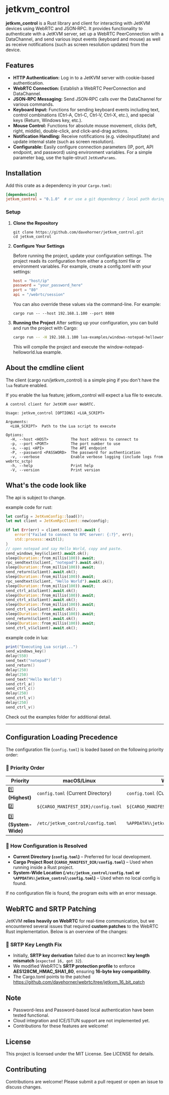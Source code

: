 # jetkvm_control

**jetkvm_control** is a Rust library and client for interacting with JetKVM devices using WebRTC and JSON‑RPC. It provides functionality to authenticate with a JetKVM server, set up a WebRTC PeerConnection with a DataChannel, and send various input events (keyboard and mouse) as well as receive notifications (such as screen resolution updates) from the device.

## Features

- **HTTP Authentication:** Log in to a JetKVM server with cookie-based authentication.
- **WebRTC Connection:** Establish a WebRTC PeerConnection and DataChannel.
- **JSON‑RPC Messaging:** Send JSON‑RPC calls over the DataChannel for various commands.
- **Keyboard Input:** Functions for sending keyboard events including text, control combinations (Ctrl-A, Ctrl-C, Ctrl-V, Ctrl-X, etc.), and special keys (Return, Windows key, etc.).
- **Mouse Control:** Functions for absolute mouse movement, clicks (left, right, middle), double-click, and click-and-drag actions.
- **Notification Handling:** Receive notifications (e.g. videoInputState) and update internal state (such as screen resolution).
- **Configurable:** Easily configure connection parameters (IP, port, API endpoint, and password) using environment variables. For a simple parameter bag, use the tuple-struct `JetKvmParams`.

## Installation

Add this crate as a dependency in your `Cargo.toml`:

```toml
[dependencies]
jetkvm_control = "0.1.0"  # or use a git dependency / local path during development
```

### Setup

1. **Clone the Repository**
   ```
   git clone https://github.com/davehorner/jetkvm_control.git
   cd jetkvm_control
    ```
2. **Configure Your Settings**

    Before running the project, update your configuration settings. The project reads its configuration from either a config.toml file or environment variables. For example, create a config.toml with your settings:
      ```toml
      host = "host/ip"
      password = "your_password_here"
      port = "80"
      api = "/webrtc/session"
      ```

    You can also override these values via the command-line. For example:
    ```
    cargo run -- --host 192.168.1.100 --port 8080
    ```

3. **Running the Project**
    After setting up your configuration, you can build and run the project with Cargo:
     ```bash
     cargo run -- -H 192.168.1.100 lua-examples/windows-notepad-helloworld.lua
     ```

    This will compile the project and execute the window-notepad-helloworld.lua example.
  
## About the cmdline client

The client (cargo run/jetkvm_control) is a simple ping if you don't have the `lua` feature enabled.

If you enable the lua feature; jetkvm_control will expect a lua file to execute.

```
A control client for JetKVM over WebRTC.

Usage: jetkvm_control [OPTIONS] <LUA_SCRIPT>

Arguments:
  <LUA_SCRIPT>  Path to the Lua script to execute

Options:
  -H, --host <HOST>          The host address to connect to
  -p, --port <PORT>          The port number to use
  -a, --api <API>            The API endpoint
  -P, --password <PASSWORD>  The password for authentication
  -v, --verbose              Enable verbose logging (include logs from webrtc_sctp)
  -h, --help                 Print help
  -V, --version              Print version
```

## What's the code look like

The api is subject to change.

example code for rust:
```rust
let config = JetKvmConfig::load()?;
let mut client = JetKvmRpcClient::new(config);

if let Err(err) = client.connect().await {
    error!("Failed to connect to RPC server: {:?}", err);
    std::process::exit(1);
}
// open notepad and say Hello World, copy and paste.
send_windows_key(&client).await.ok();
sleep(Duration::from_millis(100)).await;
rpc_sendtext(&client, "notepad").await.ok();
sleep(Duration::from_millis(100)).await;
send_return(&client).await.ok();
sleep(Duration::from_millis(100)).await;
rpc_sendtext(&client, "Hello World").await.ok();
sleep(Duration::from_millis(100)).await;
send_ctrl_a(&client).await.ok();
sleep(Duration::from_millis(100)).await;
send_ctrl_x(&client).await.ok();
sleep(Duration::from_millis(100)).await;
send_ctrl_v(&client).await.ok();
sleep(Duration::from_millis(100)).await;
send_return(&client).await.ok();
sleep(Duration::from_millis(100)).await;
send_ctrl_v(&client).await.ok();
```

example code in lua:
```lua
print("Executing Lua script...")
send_windows_key()
delay(550)
send_text("notepad")
send_return()
delay(250)
delay(250)
send_text("Hello World!")
send_ctrl_a()
send_ctrl_c()
delay(250)
send_ctrl_v()
delay(250)
send_ctrl_v()
```

Check out the examples folder for additional detail.

---

## **Configuration Loading Precedence**
The configuration file (`config.toml`) is loaded based on the following priority order:

### **📌 Priority Order**
| Priority | macOS/Linux                  | Windows                                  |
|----------|------------------------------|------------------------------------------|
| 1️⃣ **(Highest)** | `config.toml` (Current Directory) | `config.toml` (Current Directory) |
| 2️⃣ | `${CARGO_MANIFEST_DIR}/config.toml` | `${CARGO_MANIFEST_DIR}/config.toml` |
| 3️⃣ **(System-Wide)** | `/etc/jetkvm_control/config.toml` | `%APPDATA%\jetkvm_control\config.toml` |

### **📍 How Configuration is Resolved**
- **Current Directory (`config.toml`)** – Preferred for local development.
- **Cargo Project Root (`CARGO_MANIFEST_DIR/config.toml`)** – Used when running inside a Rust project.
- **System-Wide Location (`/etc/jetkvm_control/config.toml` or `%APPDATA%\jetkvm_control\config.toml`)** – Used when no local config is found.

If no configuration file is found, the program exits with an error message.


## WebRTC and SRTP Patching

JetKVM **relies heavily on WebRTC** for real-time communication, but we encountered several issues that required **custom patches** to the WebRTC Rust implementation. Below is an overview of the changes:

### 🔑 **SRTP Key Length Fix**
- Initially, **SRTP key derivation** failed due to an incorrect **key length mismatch** (`expected 16, got 32`).
- We modified WebRTC’s **SRTP protection profile** to enforce **AES128CM_HMAC_SHA1_80**, ensuring **16-byte key compatibility**.
- The Cargo.toml points to the patched https://github.com/davehorner/webrtc/tree/jetkvm_16_bit_patch

## Note
  - Password-less and Password-based local authentication have been tested functional.
  - Cloud integration and ICE/STUN support are not implemented yet.
  - Contributions for these features are welcome!

## License
This project is licensed under the MIT License. See LICENSE for details.

## Contributing
Contributions are welcome! Please submit a pull request or open an issue to discuss changes.
